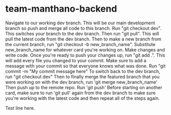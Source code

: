 # team-manthano-backend

Navigate to our working dev branch. This will be our main development branch so push and merge all code to this branch. Run "git checkout dev". This switches your branch to the dev branch. Then run "git pull". This will pull the latest code from the dev branch.
Then to make a new branch from the current branch, run "git checkout -b new_branch_name". Substitute new_branch_name for whatever card you're working on.
Make changes and write code.
Once you're ready to push your changes up, run "git add .". This will add every file you changed to your commit.
Make sure to add a message with your commit so that everyone knows what was done. Run "git commit -m "My commit message here"
To switch back to the dev branch, run "git checkout dev"
Then to finally merge the featured branch that you were working on with the dev branch, run 'git merge new_branch_name'
Then push up to the remote repo. Run 'git push'
Before starting on another card, make sure to run 'git pull' again from the dev branch to make sure you're working with the latest code and then repeat all of the steps again.

Test line here.

